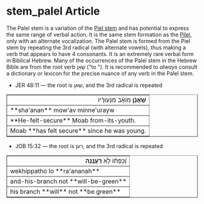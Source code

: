 # stem_palel Article

The Palel stem is a variation of the [Piel stem](https://git.door43.org/Door43/en-uhg/src/master/content/stem_piel/02.md) and has potential to express the same range of verbal action. It is the same stem formation as the [Pilel](https://git.door43.org/Door43/en-uhg/src/master/content/stem_pilel/02.md), only with an alternate vocalization. The Palel stem is formed from the Piel stem by repeating the 3rd radical (with alternate vowels), thus making a verb that appears to have 4 consonants.  It is an extremely rare verbal form in Biblical Hebrew. Many of the occurrences of the Palel stem in the Hebrew Bible are from the root verb שָׁאַן ("to "). It is recommended to *always* consult a dictionary or lexicon for the precise nuance of any verb in the Palel stem.

* JER 48:11 –– the root is שאן, and the 3rd radical is repeated
<table border="1" class="docutils">
<colgroup>
<col width="100%" />
</colgroup>
<tbody valign="top">
<tr class="row-odd" align="right"><td><b>שַׁאֲנַ֨ן</b> מֹואָ֜ב מִנְּעוּרָ֗יו</td>
</tr>
<tr class="row-even"><td>**sha'anan** mow'av minne'urayw</td>
</tr>
<tr class="row-odd"><td>**He-felt-secure** Moab from-its-youth.</td>
</tr>
<tr class="row-even"><td>Moab **has felt secure** since he was young.</td>
</tr>
</tbody>
</table>

* JOB 15:32 –– the root is רען, and the 3rd radical is repeated
<table border="1" class="docutils">
<colgroup>
<col width="100%" />
</colgroup>
<tbody valign="top">
<tr class="row-odd" align="right"><td>וְ֝כִפָּת֗וֹ לֹ֣א <b>רַעֲנָֽנָה</b></td>
</tr>
<tr class="row-even"><td>wekhippatho lo **ra'ananah**</td>
</tr>
<tr class="row-odd"><td>and-his-branch not **will-be-green**</td>
</tr>
<tr class="row-even"><td>his branch **will** not **be green**</td>
</tr>
</tbody>
</table>